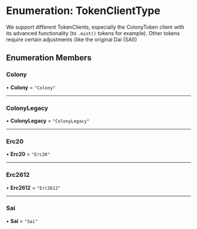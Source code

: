 # Enumeration: TokenClientType

We support different TokenClients, especially the ColonyToken client with
its advanced functionality (to `.mint()` tokens for example). Other tokens
require certain adjustments (like the original Dai (SAI))

## Enumeration Members

### Colony

• **Colony** = ``"Colony"``

___

### ColonyLegacy

• **ColonyLegacy** = ``"ColonyLegacy"``

___

### Erc20

• **Erc20** = ``"Erc20"``

___

### Erc2612

• **Erc2612** = ``"Erc2612"``

___

### Sai

• **Sai** = ``"Sai"``
